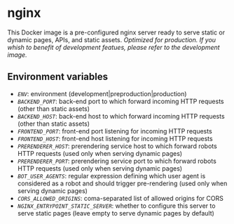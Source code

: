 # nginx

This Docker image is a pre-configured nginx server ready to serve static or dynamic pages, APIs, and static assets.
*Optimized for production. If you whish to benefit of development featues, please refer to the development image.*

## Environment variables

- *`ENV`*: environment (development|preproduction|production)
- *`BACKEND_PORT`*: back-end port to which forward incoming HTTP requests (other than static assets)
- *`BACKEND_HOST`*: back-end host to which forward incoming HTTP requests (other than static assets)
- *`FRONTEND_PORT`*: front-end port listening for incoming HTTP requests
- *`FRONTEND_HOST`*: front-end host listening for incoming HTTP requests
- *`PRERENDERER_HOST`*: prerendering service host to which forward robots HTTP requests (used only when serving dynamic pages)
- *`PRERENDERER_PORT`*: prerendering service port to which forward robots HTTP requests (used only when serving dynamic pages)
- *`BOT_USER_AGENTS`*: regular expression defining which user agent is considered as a robot and should trigger pre-rendering (used only when serving dynamic pages)
- *`CORS_ALLOWED_ORIGINS`*: coma-separated list of allowed origins for CORS
- *`NGINX_ENTRYPOINT_STATIC_SERVER`*: whether to configure this server to serve static pages (leave empty to serve dynamic pages by default)
